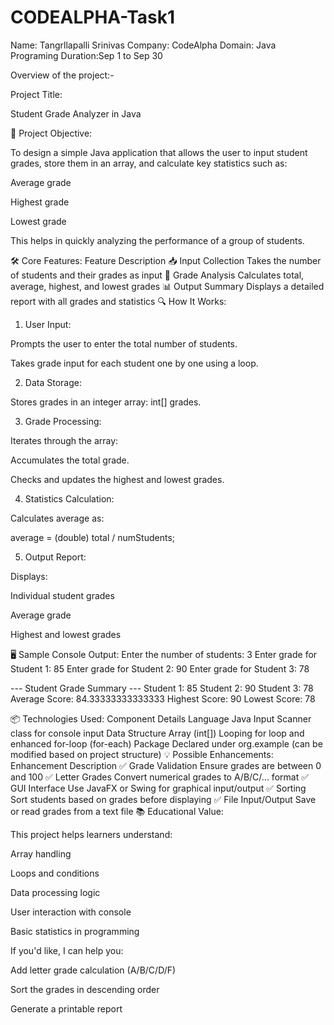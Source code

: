 # CODEALPHA-Task1
Name: Tangrllapalli Srinivas
Company: CodeAlpha
Domain: Java Programing
Duration:Sep 1 to Sep 30


Overview of the project:- 


Project Title:

Student Grade Analyzer in Java

🎯 Project Objective:

To design a simple Java application that allows the user to input student grades, store them in an array, and calculate key statistics such as:

Average grade

Highest grade

Lowest grade

This helps in quickly analyzing the performance of a group of students.

🛠️ Core Features:
Feature	Description
📥 Input Collection	Takes the number of students and their grades as input
🧠 Grade Analysis	Calculates total, average, highest, and lowest grades
📊 Output Summary	Displays a detailed report with all grades and statistics
🔍 How It Works:
1. User Input:

Prompts the user to enter the total number of students.

Takes grade input for each student one by one using a loop.

2. Data Storage:

Stores grades in an integer array: int[] grades.

3. Grade Processing:

Iterates through the array:

Accumulates the total grade.

Checks and updates the highest and lowest grades.

4. Statistics Calculation:

Calculates average as:

average = (double) total / numStudents;

5. Output Report:

Displays:

Individual student grades

Average grade

Highest and lowest grades

🖥️ Sample Console Output:
Enter the number of students: 3
Enter grade for Student 1: 85
Enter grade for Student 2: 90
Enter grade for Student 3: 78

--- Student Grade Summary ---
Student 1: 85
Student 2: 90
Student 3: 78
Average Score: 84.33333333333333
Highest Score: 90
Lowest Score: 78

📦 Technologies Used:
Component	Details
Language	Java
Input	Scanner class for console input
Data Structure	Array (int[])
Looping	for loop and enhanced for-loop (for-each)
Package	Declared under org.example (can be modified based on project structure)
💡 Possible Enhancements:
Enhancement	Description
✅ Grade Validation	Ensure grades are between 0 and 100
✅ Letter Grades	Convert numerical grades to A/B/C/... format
✅ GUI Interface	Use JavaFX or Swing for graphical input/output
✅ Sorting	Sort students based on grades before displaying
✅ File Input/Output	Save or read grades from a text file
📚 Educational Value:

This project helps learners understand:

Array handling

Loops and conditions

Data processing logic

User interaction with console

Basic statistics in programming

If you'd like, I can help you:

Add letter grade calculation (A/B/C/D/F)

Sort the grades in descending order

Generate a printable report
